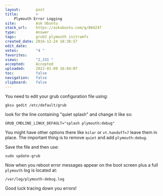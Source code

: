 ```yaml
---
layout:       post
title:        >
    Plymouth Error Logging
site:         Ask Ubuntu
stack_url:    https://askubuntu.com/q/864247
type:         Answer
tags:         grub2 plymouth initramfs
created_date: 2016-12-24 18:38:57
edit_date:    
votes:        "4 "
favorites:    
views:        "2,331 "
accepted:     Accepted
uploaded:     2022-01-09 16:04:07
toc:          false
navigation:   false
clipboard:    false
---
```


You need to edit your grub configuration file using:

``` 
gksu gedit /etc/default/grub

```

look for the line containing "quiet splash" and change it like so:

``` 
GRUB_CMDLINE_LINUX_DEFAULT="splash plymouth:debug"

```

You might have other options there like `kslar` or `vt.handoff=7` leave them in place. The important thing is to remove `quiet` and add `plymouth:debug`.

Save the file and then use:

``` 
sudo update-grub

```

Now when you reboot error messages appear on the boot screen plus a full `plymouth` log is located at:

``` 
/var/log/plymouth-debug.log

```

Good luck tracing down you errors!
